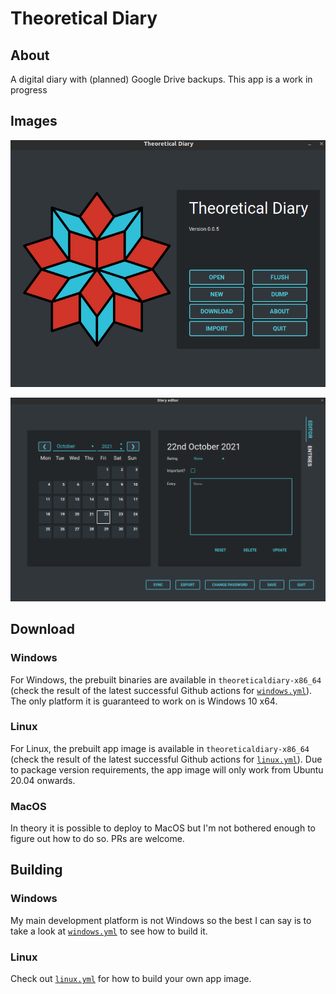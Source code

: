 # Theoretical Diary

## About

A digital diary with (planned) Google Drive backups. This app is a work in progress

## Images

![](images/readme/main_menu.png)

![](images/readme/diary_editor.png)

## Download

### Windows

For Windows, the prebuilt binaries are available in `theoreticaldiary-x86_64` (check the result of the latest successful Github actions for [`windows.yml`](https://github.com/someretical/theoretical-diary/actions/workflows/windows.yml)). The only platform it is guaranteed to work on is Windows 10 x64.

### Linux

For Linux, the prebuilt app image is available in `theoreticaldiary-x86_64` (check the result of the latest successful Github actions for [`linux.yml`](https://github.com/someretical/theoretical-diary/actions/workflows/linux.yml)). Due to package version requirements, the app image will only work from Ubuntu 20.04 onwards.

### MacOS

In theory it is possible to deploy to MacOS but I'm not bothered enough to figure out how to do so. PRs are welcome.

## Building

### Windows

My main development platform is not Windows so the best I can say is to take a look at [`windows.yml`](https://github.com/someretical/theoretical-diary/blob/master/.github/workflows/linux.yml) to see how to build it.

### Linux

Check out [`linux.yml`](https://github.com/someretical/theoretical-diary/blob/master/.github/workflows/linux.yml) for how to build your own app image.
